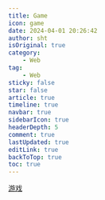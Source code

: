 ```yaml
---
title: Game
icon: game
date: 2024-04-01 20:26:42
author: sht
isOriginal: true
category: 
    - Web
tag:
    - Web
sticky: false
star: false
article: true
timeline: true
navbar: true
sidebarIcon: true
headerDepth: 5
comment: true
lastUpdated: true
editLink: true
backToTop: true
toc: true
---
```


[游戏](https://imc.cab)

